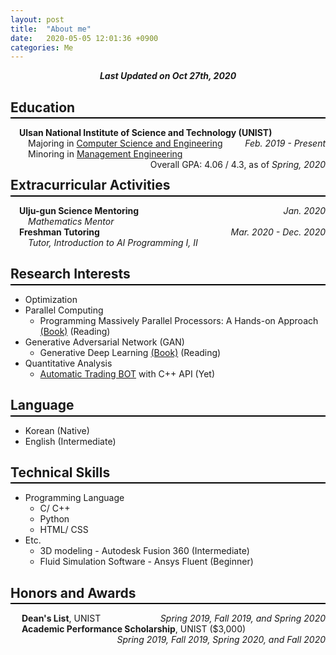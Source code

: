 ```yaml
---
layout: post
title:  "About me"
date:   2020-05-05 12:01:36 +0900
categories: Me
---
```


<div style="text-align: center"><i><b>Last Updated on Oct 27th, 2020</b></i></div>

## Education
<hr style="height: 2px; border:none; margin-top: -1em; margin-bottom:0.5em; padding: 0; background:black">

&emsp;**Ulsan National Institute of Science and Technology (UNIST)**<span style="float: right"> *Feb. 2019 - Present* </span>   
&emsp;&emsp;Majoring in [Computer Science and Engineering](http://cse.unist.ac.kr/)   
&emsp;&emsp;Minoring in [Management Engineering](http://sme.unist.ac.kr/)<span style="float: right">Overall GPA: 4.06 / 4.3, as of *Spring, 2020*</span>   

## Extracurricular Activities
<hr style="height: 2px; border:none; margin-top: -1em; margin-bottom:0.5em; padding: 0; background:black">

&emsp;**Ulju-gun Science Mentoring** <span style="float: right"> *Jan. 2020* </span>   
&emsp;&emsp;*Mathematics Mentor*   
&emsp;**Freshman Tutoring** <span style="float: right"> *Mar. 2020 - Dec. 2020* </span>   
&emsp;&emsp;*Tutor, Introduction to AI Programming I, II*




## Research Interests
<hr style="height: 2px; border:none; margin-top: -1em; margin-bottom:0.5em; padding: 0; background:black">

* Optimization
* Parallel Computing   
    * Programming Massively Parallel Processors: A Hands-on Approach [(Book)](https://www.amazon.com/Programming-Massively-Parallel-Processors-Hands/dp/0124159923) (Reading)
* Generative Adversarial Network (GAN)   
    * Generative Deep Learning [(Book)](https://www.amazon.com/Generative-Deep-Learning-Teaching-Machines/dp/1492041947) (Reading)
* Quantitative Analysis   
    * [Automatic Trading BOT](https://github.com/thinkin9/Automatic_Trading_BOT) with C++ API (Yet)

## Language
<hr style="height: 2px; border:none; margin-top: -1em; margin-bottom:0.5em; padding: 0; background:black"> 

* Korean (Native)
* English (Intermediate)   

## Technical Skills
<hr style="height: 2px; border:none; margin-top: -1em; margin-bottom:0.5em; padding: 0; background:black">

* Programming Language
    * C/ C++   
    * Python
    * HTML/ CSS
* Etc.
    * 3D modeling - Autodesk Fusion 360 (Intermediate)
    * Fluid Simulation Software - Ansys Fluent (Beginner)

## Honors and Awards
<hr style="height: 2px; border:none; margin-top: -1em; margin-bottom:0.5em; padding: 0; background:black">

&emsp; **Dean's List**, UNIST <span style="float: right">  *Spring 2019, Fall 2019, and Spring 2020* </span>   
&emsp; **Academic Performance Scholarship**, UNIST ($3,000) <span style="float: right">  *Spring 2019, Fall 2019, Spring 2020, and Fall 2020* </span>   
